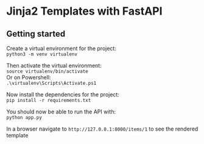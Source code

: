 # Jinja2 Templates with FastAPI


## Getting started

Create a virtual environment for the project:  
`python3 -m venv virtualenv`

Then activate the virtual environment:  
`source virtualenv/bin/activate`  
Or on Powershell:  
`.\virtualenv\Scripts\Activate.ps1`

Now install the dependencies for the project:  
`pip install -r requirements.txt`

You should now be able to run the API with:  
`python app.py`

In a browser navigate to `http://127.0.0.1:8000/items/1` to see the rendered template
